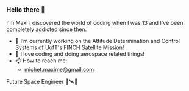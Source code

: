 ### Hello there 👋

I'm Max! I discovered the world of coding when I was 13 and I've been completely addicted since then.

- 🔭 I’m currently working on the Attitude Determination and Control Systems of UofT's FINCH Satellite Mission!
- 🚀 I love coding and doing aerospace related things!
- 📫 How to reach me: 
  - michet.maxime@gmail.com
  
Future Space Engineer 🌌🛰️🚀
